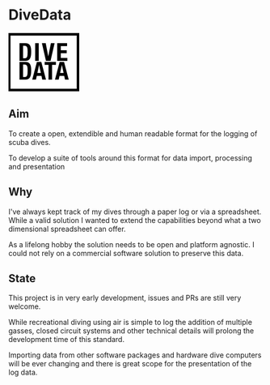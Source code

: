# DiveData

![DiveData](https://raw.githubusercontent.com/wjdp/divedata/master/logo/logo.png)

## Aim

To create a open, extendible and human readable format for the logging of scuba
dives.

To develop a suite of tools around this format for data import, processing and
presentation

## Why

I've always kept track of my dives through a paper log or via a spreadsheet.
While a valid solution I wanted to extend the capabilities beyond what a
two dimensional spreadsheet can offer.

As a lifelong hobby the solution needs to be open and platform agnostic. I could
not rely on a commercial software solution to preserve this data.

## State

This project is in very early development, issues and PRs are still very
welcome.

While recreational diving using air is simple to log the addition of multiple
gasses, closed circuit systems and other technical details will prolong the
development time of this standard.

Importing data from other software packages and hardware dive computers will be
ever changing and there is great scope for the presentation of the log data.
